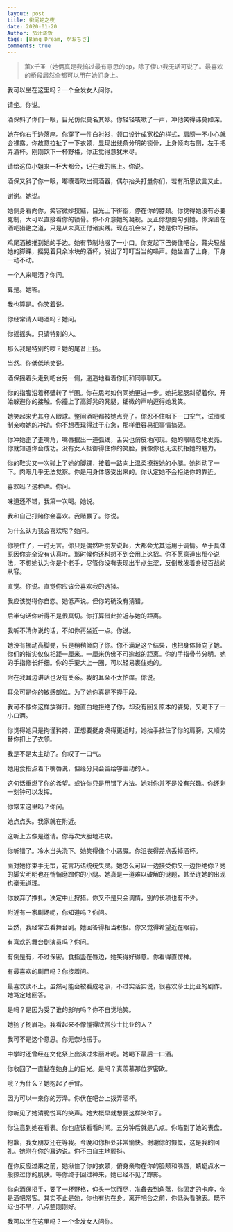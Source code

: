 ```yaml
---
layout: post
title: 衔尾蛇之夜
date: 2020-01-20
Author: 茄汁浇饭 
tags: [Bang Dream, かおちさ]
comments: true
---
```


> 薰x千圣（她俩真是我搞过最有意思的cp，除了儚い我无话可说了。最喜欢的桥段居然全都可以用在她们身上。

我可以坐在这里吗？一个金发女人问你。

请坐。你说。

酒保斜了你们一眼，目光仿似莫名其妙。你轻轻咳嗽了一声，冲他笑得讳莫如深。

她在你右手边落座。你穿了一件白衬衫，领口设计成宽松的样式，肩膀一不小心就会裸露。你故意拉扯了一下衣领，显现出线条分明的锁骨，上身倾向右侧，左手把弄酒杯。刚刚饮下一杯野格，你正觉得意犹未尽。

请给这位小姐来一杯大都会，记在我的账上。你说。

酒保又斜了你一眼，嘟囔着取出调酒器，偶尔抬头打量你们，若有所思欲言又止。

谢谢。她说。

她侧身看向你，笑容微妙狡黠，目光上下徘徊，停在你的脖颈。你觉得她没有必要克制，大可以直接看你的锁骨。你不介意她的凝视。反正你想要勾引她。你深谙在酒吧猎艳之道，只是从未真正付诸实践。现在机会来了，她是你的目标。

鸡尾酒被推到她的手边。她有节制地啜了一小口。你支起下巴倚住吧台，鞋尖轻触她的脚踝，摇晃着只余冰块的酒杯，发出了叮叮当当的噪声。她坐直了上身，下身一动不动。

一个人来喝酒？你问。

算是。她答。

我也算是。你笑着说。

你经常请人喝酒吗？她问。

你摇摇头。只请特别的人。

那么我是特别的啰？她的尾音上扬。

当然。你低低地笑说。

酒保摇着头走到吧台另一侧，遥遥地看着你们和同事聊天。

你的指腹沿着杯壁转了半圈。你在思考如何同她更进一步。她托起腮斜望着你，开始躲避你的接触。你撞上了高脚凳的凳腿，细微的声响逗得她发笑。

她笑起来尤其夺人眼球。整间酒吧都被她点亮了。你忍不住咽下一口空气，试图抑制亲吻她的冲动。你不想表现得过于心急，那样很容易把事情搞砸。

你冲她歪了歪嘴角，嘴唇抿出一道弧线，舌尖也俏皮地闪现。她的眼睛忽地发亮。你就知道你会成功。没有女人抵御得住你的笑脸，就像你也无法抗拒她的魅力。

你的鞋尖又一次碰上了她的脚踝，接着一路向上温柔撩拨她的小腿。她抖动了一下。肉眼几乎无法觉察。你是用身体感受出来的。你认定她不会拒绝你的靠近。

喜欢吗？这种酒。你问。

味道还不错，我第一次喝。她说。

我和自己打赌你会喜欢。我赌赢了。你说。

为什么认为我会喜欢呢？她问。

你梗住了，一时无言。你只是偶然听朋友说起，大都会尤其适用于调情。至于具体原因你完全没有认真听。那时候你还料想不到会用上这招。你不愿意道出那个说法，不想她认为你是个老手，尽管你没有表现出半点生涩，反倒散发着身经百战的从容。

直觉。你说。直觉你应该会喜欢我的选择。

我应该觉得你自恋。她低声说。但你的确没有猜错。

后半句话你听得不是很真切。你打算借此拉近与她的距离。

我听不清你说的话，不如你再坐近一点。你说。

她没有挪动高脚凳，只是稍稍倾向了你。你不满足这个结果，也把身体倾向了她。你们的指尖仅仅相距一厘米。一厘米仿佛不可逾越的距离。你的手指骨节分明。她的手指修长纤细。你的手要大上一圈，可以轻易裹住她的。

附在我耳边讲话也没有关系。我的耳朵不太怕痒。你说。

耳朵可是你的敏感部位。为了她你真是不择手段。

我可不像你这样放得开。她直白地拒绝了你，却没有回复原本的姿势，又喝下了一小口酒。

你觉得她只是拘谨矜持，正想要挺身凑得更近时，她抬手抵住了你的肩膀，又顺势替你扣上了衣领。

我是不是太主动了。你叹了一口气。

她用食指点着下嘴唇说，但缘分只会留给够主动的人。

这句话重燃了你的希望。或许你只是用错了方法。她对你并不是没有兴趣。你还剩一刻钟可以发挥。

你常来这里吗？你问。

她点点头。我家就在附近。

这听上去像是邀请。你再次大胆地进攻。

你听错了。冷水当头浇下。她笑得像个小恶魔。你沮丧得差点丢掉酒杯。

面对她你束手无策，花言巧语统统失灵。她怎么可以一边接受你又一边拒绝你？她的脚尖明明也在悄悄磨蹭你的小腿。她真是一道难以破解的谜题，甚至连她的出现也毫无道理。

你放弃了挣扎，决定中止狩猎。你又不是只会调情，别的长项也有不少。

附近有一家剧场呢，你知道吗？你问。

当然，我经常去看舞台剧。她回答得相当积极。你又觉得希望近在眼前。

有喜欢的舞台剧演员吗？你问。

有倒是有，不过保密。食指竖在唇边，她笑得好得意。你看得直愣神。

有最喜欢的剧目吗？你接着问。

最喜欢谈不上。虽然可能会被看成老派，不过实话实说，很喜欢莎士比亚的剧作。她笃定地回答。

是吗？是因为受了谁的影响吗？你不自觉地笑。

她扬了扬眉毛。我看起来不像懂得欣赏莎士比亚的人？

我可不是这个意思。你无奈地摆手。

中学时还曾经在文化祭上出演过朱丽叶呢。她喝下最后一口酒。

你收回了一直黏在她身上的目光。是吗？真羡慕那位罗密欧。

哦？为什么？她抱起了手臂。

因为可以一亲你的芳泽。你伏在吧台上拨弄酒杯。

你听见了她清脆悦耳的笑声。她大概早就想要这样笑你了。

你注意到她在看表。你也应该看看时间。五分钟后就是八点。你瞄到了她的表盘。

抱歉，我女朋友还在等我。今晚和你相处非常愉快。谢谢你的慷慨，这是我的回礼。她附在你的耳边说。你不由自主地颤抖。

在你反应过来之前，她揪住了你的衣领，俯身亲吻在你的脸颊和嘴唇，蜻蜓点水一般掠过你的肌肤。等你终于回过神来，她已经不见了踪影。

你向酒保招手，要了一杯野格，仰头一饮而尽，准备去到角落，你固定的卡座，你是酒吧常客。其实不止是她，你也有约在身。离开吧台之前，你低头看腕表。既不迟也不早，八点整刚刚好。

我可以坐在这里吗？一个金发女人问你。